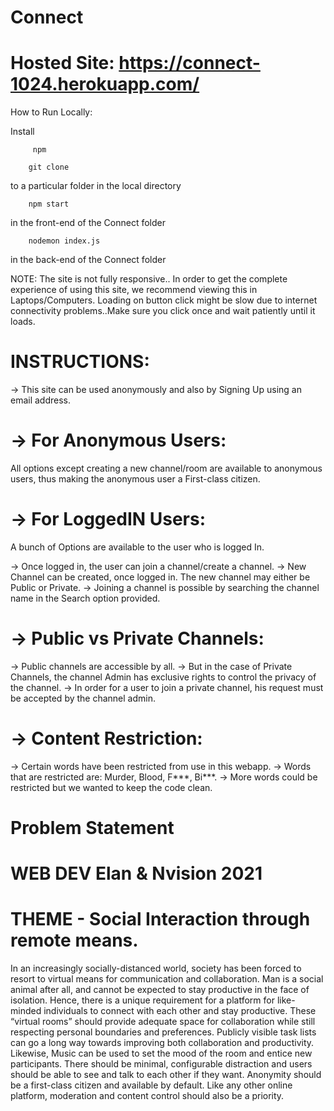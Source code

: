 # Connect

# Hosted Site: https://connect-1024.herokuapp.com/

How to Run Locally: 

Install 
         
         npm

        git clone
to a particular folder in the local directory        
        
        npm start 
in the front-end of the Connect folder
        
        nodemon index.js
in the back-end of the Connect folder
       
       
NOTE: The site is not fully responsive.. In order to get the complete experience of using this site, we recommend viewing this in Laptops/Computers.
      Loading on button click might be slow due to internet connectivity problems..Make sure you click once and wait patiently until it loads.

# INSTRUCTIONS:

   -> This site can be used anonymously and also by Signing Up using an email address.
 
 # -> For Anonymous Users: 
   
   All options except creating a new channel/room are available to anonymous users, thus making the anonymous user a First-class citizen.
 
 # -> For LoggedIN Users:
   
   A bunch of Options are available to the user who is logged In. 
   
   -> Once logged in, the user can join a channel/create a channel.
   -> New Channel can be created, once logged in. The new channel may either be Public or Private.
   -> Joining a channel is possible by searching the channel name in the Search option provided. 
   
 # -> Public vs Private Channels:
 
   -> Public channels are accessible by all.
   -> But in the case of Private Channels, the channel Admin has exclusive rights to control the privacy of the channel.
   -> In order for a user to join a private channel, his request must be accepted by the channel admin.
   
 # -> Content Restriction:
   
   -> Certain words have been restricted from use in this webapp.
   -> Words that are restricted are: Murder, Blood, F***, Bi***.
   -> More words could be restricted but we wanted to keep the code clean.
  

# Problem Statement 
# WEB DEV Elan & Nvision 2021



# THEME - Social Interaction through remote means.

In an increasingly socially-distanced world, society has been forced to resort to virtual means for communication and collaboration. Man is a social animal after all, and cannot be expected to stay productive in the face of isolation. Hence, there is a unique requirement for a platform for like-minded individuals to connect with each other and stay productive. These “virtual rooms” should provide adequate space for collaboration while still respecting personal boundaries and preferences. Publicly visible task lists can go a long way towards improving both collaboration and productivity. Likewise, Music can be used to set the mood of the room and entice new participants. There should be minimal, configurable distraction and users should be able to see and talk to each other if they want. Anonymity should be a first-class citizen and available by default. Like any other online platform, moderation and content control should also be a priority.

